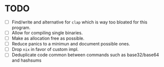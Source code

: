 # TODO
- [ ] Find/write and alternative for `clap` which is way too bloated for this program.
- [ ] Allow for compiling single binaries.
- [ ] Make as allocation free as possible.
- [ ] Reduce panics to a minimun and document possible ones.
- [ ] Drop `nix` in favor of custom impl.
- [ ] Deduplicate code common between commands such as base32/base64 and hashsums 